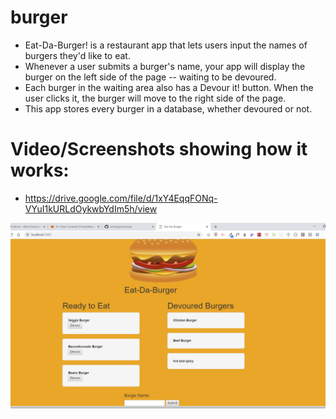 # burger
 - Eat-Da-Burger! is a restaurant app that lets users input the names of burgers they'd like to eat.
 - Whenever a user submits a burger's name, your app will display the burger on the left side of the page -- waiting to be devoured.
 - Each burger in the waiting area also has a Devour it! button. When the user clicks it, the burger will move to the right side of the page.
  - This app stores every burger in a database, whether devoured or not. 
# Video/Screenshots showing how it works:
- https://drive.google.com/file/d/1xY4EqqFONq-VYuI1kURLdOykwbYdIm5h/view 

![](https://github.com/yeshugaire/burger/blob/master/screenshots/Capture.PNG)



